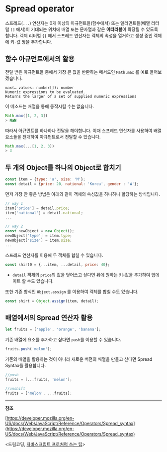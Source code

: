 # Spread operator

스프레드(`...`) 연산자는 0개 이상의 아규먼트들(함수에서) 또는 엘러먼트들(배열 리터럴 `[]` 에서)이 기대되는 위치에 배열 또는 문자열과 같은 **이터러블**이 확장될 수 있도록 합니다. 객체 리터럴 `{}` 에서 스프레드 연산자는 객체의 속성을 열거하고 생성 중인 객체에 키-값 쌍을 추가합니다.

## 함수 아규먼트에서의 활용

전달 받은 아규먼트들 중에서 가장 큰  값을 반환하는 메서드인 `Math.max` 를 예로 들어보겠습니다.

```
max(… values: number[]): number
Numeric expressions to be evaluated.
Returns the larger of a set of supplied numeric expressions
```

이 메소드는 배열을 통해 동작시킬 수는 없습니다.

```jsx
Math.max([1, 2, 3])
> NaN
```

따라서 아규먼트를 하나하나 전달을 해야합니다. 이때 스프레드 연산자를 사용하여 배열 요소들을 전개하여 아규먼트로서 전달할 수 있습니다.

```jsx
Math.max(...[1, 2, 3])
> 3
```

## 두 개의 Object를 하나의 Object로 합치기

```jsx
const item = {type: 'a', size: 'M'};
const detail = {price: 20, national: 'Korea', gender : 'W'};
```

먼저 가장 안 좋은 방법은 아래와 같이 객체의 속성값을 하나하나 할당하는 방식입니다.

```jsx
// way 1
item['price'] = detail.price;
item['national'] = detail.national;
...

// way 2
const newObject = new Object();
newObject['type'] = item.type;
newObject['size'] = item.size;
...
```

스프레드 연산자를 이용해 두 객체를 합칠 수 있습니다.

```jsx
const shirt0 = {...item, ...detail, price: 40};
```

- `detail` 객체의 `price`의 값을 덮어쓰고 싶다면 뒤에 원하는 키-값을 추가하여 업데이트 할 수도 있습니다.

또한 기존 방식인 `Object.assign` 를 이용하여 객체를 합칠 수도 있습니다.

```jsx
const shirt = Object.assign(item, detail);
```

## 배열에서의 Spread 연산자 활용

```jsx
let fruits = ['apple', 'orange', 'banana'];
```

기존 배열에 요소를 추가하고 싶다면 `push`를 이용할 수 있습니다.

```jsx
fruits.push('melon');
```

기존의 배열을 활용하는 것이 아니라 새로운 버전의 배열을 만들고 싶다면 Spread Syntax를 활용합니다.

```jsx
//push
fruits = [...fruits, 'melon'];

//unshift
fruits = ['melon', ...fruits];
```

---

**참조**

[https://developer.mozilla.org/en-US/docs/Web/JavaScript/Reference/Operators/Spread_syntax](https://developer.mozilla.org/en-US/docs/Web/JavaScript/Reference/Operators/Spread_syntax)

<드림코딩, [자바스크립트 프로처럼 쓰는 팁](https://www.youtube.com/watch?v=BUAhpB3FmS4)>
